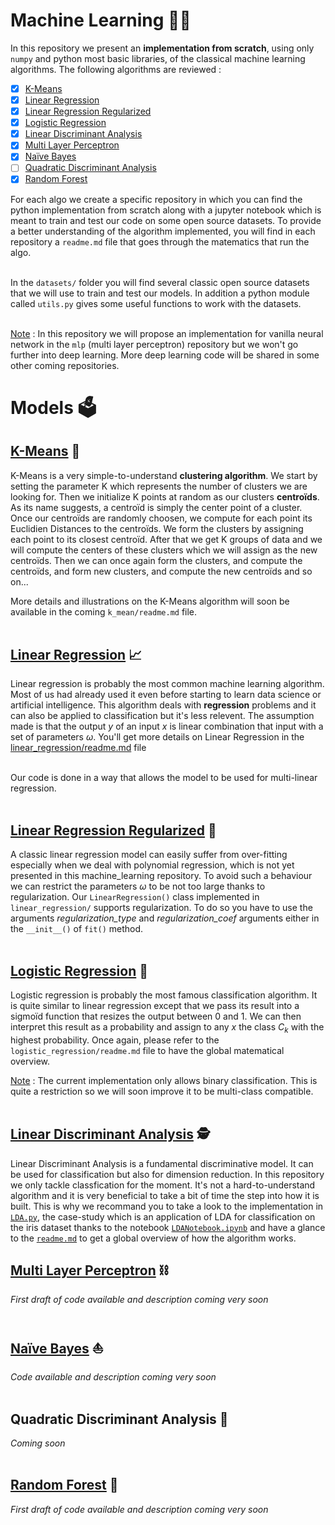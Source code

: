# Machine Learning 👩‍💻

In this repository we present an **implementation from scratch**, using only `numpy` and python most basic libraries, of the classical machine learning algorithms. The following algorithms are reviewed :

- [x] [K-Means](#k-means-)
- [x] [Linear Regression](#linear-regression-)
- [x] [Linear Regression Regularized](#linear-regression-regularized-)
- [x] [Logistic Regression](#logistic-regression-)
- [x] [Linear Discriminant Analysis](#linear-discriminant-analysis-)
- [x] [Multi Layer Perceptron](#multi-layer-perceptron-)
- [x] [Naïve Bayes](#naïve-bayes-)
- [ ] [Quadratic Discriminant Analysis](#quadratic-discriminant-analysis-)
- [x] [Random Forest](#random-forest-)

For each algo we create a specific repository in which you can find the python implementation from scratch along with a jupyter notebook which is meant to train and test our code on some open source datasets. To provide a better understanding of the algorithm implemented, you will find in each repository a `readme.md` file that goes through the matematics that run the algo. <br><br>

In the `datasets/` folder you will find several classic open source datasets that we will use to train and test our models. In addition a python module called `utils.py` gives some useful functions to work with the datasets.<br><br>

<ins>Note</ins> : In this repository we will propose an implementation for vanilla neural network in the `mlp` (multi layer perceptron) repository but we won't go further into deep learning. More deep learning code will be shared in some other coming repositories. <br>

# Models 🗳️
## [K-Means](k_means/) 🥝

K-Means is a very simple-to-understand **clustering algorithm**. We start by setting the parameter K which represents the number of clusters we are looking for. Then we initialize K points at random as our clusters **centroïds**. As its name suggests, a centroïd is simply the center point of a cluster. Once our centroïds are randomly choosen, we compute for each point its Euclidien Distances to the centroïds. We form the clusters by assigning each point to its closest centroïd. After that we get K groups of data and we will compute the centers of these clusters which we will assign as the new centroïds. Then we can once again form the clusters, and compute the centroïds, and form new clusters, and compute the new centroïds and so on...<br>

More details and illustrations on the K-Means algorithm will soon be available in the coming `k_mean/readme.md` file. <br><br>

## [Linear Regression](linear_regression/) 📈

Linear regression is probably the most common machine learning algorithm. Most of us had already used it even before starting to learn data science or artificial intelligence. This algorithm deals with **regression** problems and it can also be applied to classification but it's less relevent. The assumption made is that the output $y$ of an input $x$ is linear combination that input with a set of parameters $\omega$. You'll get more details on Linear Regression in the [linear_regression/readme.md](linear_regression/readme.md) file<br><br>

Our code is done in a way that allows the model to be used for multi-linear regression. <br><br>

## [Linear Regression Regularized](linear_regression/) 👮

A classic linear regression model can easily suffer from over-fitting especially when we deal with polynomial regression, which is not yet presented in this machine_learning repository. To avoid such a behaviour we can restrict the parameters $\omega$ to be not too large thanks to regularization. Our `LinearRegression()` class implemented in `linear_regression/` supports regularization. To do so you have to use the arguments *regularization_type* and *regularization_coef* arguments either in the `__init__()` of `fit()` method. <br><br>

## [Logistic Regression](logistic_regression/) 🤹

Logistic regression is probably the most famous classification algorithm. It is quite similar to linear regression except that we pass its result into a sigmoïd function that resizes the output between 0 and 1. We can then interpret this result as a probability and assign to any $x$ the class $C_k$ with the highest probability. Once again, please refer to the `logistic_regression/readme.md` file to have the global matematical overview. <br>

<ins>Note</ins> : The current implementation only allows binary classification. This is quite a restriction so we will soon improve it to be multi-class compatible. <br><br>

## [Linear Discriminant Analysis](/linear_discriminant_analysis) 🕵

Linear Discriminant Analysis is a fundamental discriminative model. It can be used for classification but also for dimension reduction. In this repository we only tackle classfication for the moment. It's not a hard-to-understand algorithm and it is very beneficial to take a bit of time the step into how it is built. This is why we recommand you to take a look to the implementation in [`LDA.py`](/linear_discriminant_analysis/LDA.py), the case-study which is an application of LDA for classification on the iris dataset thanks to the notebook [`LDANotebook.ipynb`](/linear_discriminant_analysis/LDANotebook.ipynb) and have a glance to the [`readme.md`](/linear_discriminant_analysis/readme.md) to get a global overview of how the algorithm works. 


## [Multi Layer Perceptron](/multi_layer_perceptron) ⛓️

*First draft of code available and description coming very soon* <br><br>


## [Naïve Bayes](/naive_bayes) ⛵

*Code available and description coming very soon* <br><br>


## Quadratic Discriminant Analysis 🚧

*Coming soon* <br><br>


## [Random Forest](/random_forest) 🌳

*First draft of code available and description coming very soon* <br><br>

